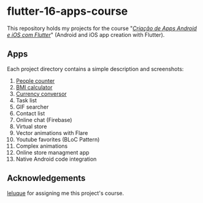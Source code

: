 # flutter-16-apps-course

This repository holds my projects for the course "[*Criação de Apps Android e iOS com Flutter*](https://www.udemy.com/course/curso-completo-flutter-app-android-ios/)" (Android and iOS app creation with Flutter).

## Apps

Each project directory contains a simple description and screenshots:

1. [People counter](/contador_pessoas)
2. [BMI calculator](/calculadora_imc)
3. [Currency conversor](/conversor_moedas)
4. Task list
5. GIF searcher
6. Contact list
7. Online chat (Firebase)
8. Virtual store
9. Vector animations with Flare
10. Youtube favorites (BLoC Pattern)
11. Complex animations
12. Online store managment app
13. Native Android code integration

## Acknowledgements
[leluque](https://github.com/leluque) for assigning me this project's course.
